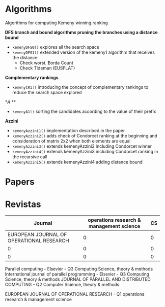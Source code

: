 # Algorithms

 Algorithms for computing Kemeny winning ranking
 
**DFS branch and bound algorithms pruning the branches using a distance bound**

- `kemenyDFS0()` explores all the search space
- `kemenyDFS1()` extended version of the kemeny1 algorithm that receives the distance
  - Check worst, Borda Count
  - Check Tideman (EUSFLAT)

**Complementary rankings**

- `kemenyCR1()` introducing the concept of complementary rankings to reduce the search space explored

**A* **

- `kemenyA1()` sorting the candidates according to the value of their prefix

**Azzini**

- `kemenyAzzini1()` implementation described in the paper
- `kemenyAzzini2()` adds check of Condorcet ranking at the beginning and consideration of matrix 2x2 when both elements are equal
- `kemenyAzzini3()` extends kemenyAzzini2 including Condorcet winner
- `kemenyAzzini4()` extends kemenyAzzini3 including Condorcet ranking in the recursive call
- `kemenyAzzini5()` extends kemenyAzzini4 adding distance bound



# Papers

# Revistas

| Journal | operations research & management science | CS |
|---------|-----|----|
| EUROPEAN JOURNAL OF OPERATIONAL RESEARCH      | 0   | 0  |
| 0       | 0   | 0  |
| 0       | 0   | 0  |

Parallel computing - Elsevier - Q3 Computing Science, theory & methods
International journal of parallel programming - Elsevier - Q3 Computing Science, theory & methods
JOURNAL OF PARALLEL AND DISTRIBUTED COMPUTING - Q2 Computer Science, theory & methods

EUROPEAN JOURNAL OF OPERATIONAL RESEARCH - Q1 operations research & management science



